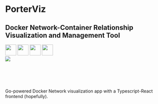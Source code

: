 <header>
<h1 align="left"> PorterViz </h1>
<h2 align="left"> Docker Network-Container Relationship Visualization and Management Tool </h2> 

<div align="left"> <img width="35" src="https://cdn.worldvectorlogo.com/logos/gopher.svg"/> <img width="35" src="https://www.docker.com/sites/default/files/d8/2019-07/vertical-logo-monochromatic.png"/> <img width="35" src="https://raw.githubusercontent.com/gilbarbara/logos/master/logos/typescript-icon.svg"/> <img width="35" src="https://raw.githubusercontent.com/gilbarbara/logos/master/logos/react.svg"/>
</div>

<div align="left"> <img src="https://goreportcard.com/badge/github.com/harrywm/PorterViz"/></div>

</header>
<br>

Go-powered Docker Network visualization app with a Typescript-React frontend (hopefully).

